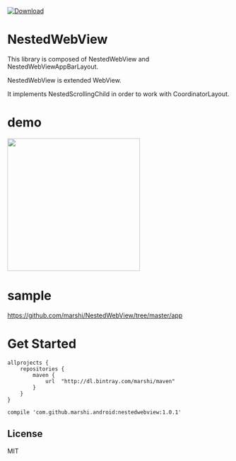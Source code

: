 [ ![Download](https://api.bintray.com/packages/marshi/maven/nestedwebview/images/download.svg) ](https://bintray.com/marshi/maven/nestedwebview/_latestVersion)

# NestedWebView
This library is composed of NestedWebView and NestedWebViewAppBarLayout.

NestedWebView is extended WebView. 

It implements NestedScrollingChild in order to work with CoordinatorLayout.

# demo
<img src="https://user-images.githubusercontent.com/1423942/30514260-5af489a6-9b4c-11e7-8a5e-0927742cf6da.gif" width="300"/>

# sample
https://github.com/marshi/NestedWebView/tree/master/app

# Get Started
```
allprojects {
    repositories {
        maven {
            url  "http://dl.bintray.com/marshi/maven"
        }
    }
}
```

```
compile 'com.github.marshi.android:nestedwebview:1.0.1'
```

## License
MIT
